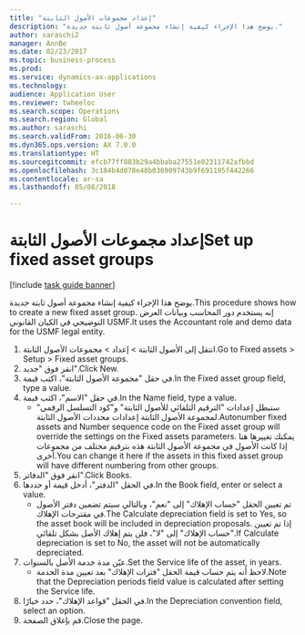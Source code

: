 ```yaml
--- 
title: "إعداد مجموعات الأصول الثابتة"
description: "يوضح هذا الإجراء كيفية إنشاء مجموعة أصول ثابتة جديدة."
author: saraschi2
manager: AnnBe
ms.date: 02/23/2017
ms.topic: business-process
ms.prod: 
ms.service: dynamics-ax-applications
ms.technology: 
audience: Application User
ms.reviewer: twheeloc
ms.search.scope: Operations
ms.search.region: Global
ms.author: saraschi
ms.search.validFrom: 2016-06-30
ms.dyn365.ops.version: AX 7.0.0
ms.translationtype: HT
ms.sourcegitcommit: efcb77ff883b29a4bbaba27551e02311742afbbd
ms.openlocfilehash: 3c184b4d078e48b036909743b9f691195f442266
ms.contentlocale: ar-sa
ms.lasthandoff: 05/08/2018

---
```

# <a name="set-up-fixed-asset-groups"></a><span data-ttu-id="57240-103">إعداد مجموعات الأصول الثابتة</span><span class="sxs-lookup"><span data-stu-id="57240-103">Set up fixed asset groups</span></span>

[!include [task guide banner](../../includes/task-guide-banner.md)]

<span data-ttu-id="57240-104">يوضح هذا الإجراء كيفية إنشاء مجموعة أصول ثابتة جديدة.</span><span class="sxs-lookup"><span data-stu-id="57240-104">This procedure shows how to create a new fixed asset group.</span></span> <span data-ttu-id="57240-105">إنه يستخدم دور المحاسب وبيانات العرض التوضيحي في الكيان القانوني USMF.</span><span class="sxs-lookup"><span data-stu-id="57240-105">It uses the Accountant role and demo data for the USMF legal entity.</span></span>

1. <span data-ttu-id="57240-106">انتقل إلى الأصول الثابتة > إعداد > مجموعات الأصول الثابتة‬.</span><span class="sxs-lookup"><span data-stu-id="57240-106">Go to Fixed assets > Setup > Fixed asset groups.</span></span>
2. <span data-ttu-id="57240-107">انقر فوق "جديد".</span><span class="sxs-lookup"><span data-stu-id="57240-107">Click New.</span></span>
3. <span data-ttu-id="57240-108">في حقل "مجموعة الأصول الثابتة"، اكتب قيمة.</span><span class="sxs-lookup"><span data-stu-id="57240-108">In the Fixed asset group field, type a value.</span></span>
4. <span data-ttu-id="57240-109">في حقل "الاسم"، اكتب قيمة.</span><span class="sxs-lookup"><span data-stu-id="57240-109">In the Name field, type a value.</span></span>
    * <span data-ttu-id="57240-110">ستبطل إعدادات "الترقيم التلقائي للأصول الثابتة" و"كود التسلسل الرقمي"‬ لمجموعة الأصول الثابتة إعدادات محددات الأصول الثابتة.</span><span class="sxs-lookup"><span data-stu-id="57240-110">Autonumber fixed assets and Number sequence code on the Fixed asset group will override the settings on the Fixed assets parameters.</span></span> <span data-ttu-id="57240-111">يمكنك تغييرها هنا إذا كانت الأصول في مجموعة الأصول الثابتة هذه بترقيم مختلف من مجموعات أخرى.</span><span class="sxs-lookup"><span data-stu-id="57240-111">You can change it here if the assets in this fixed asset group will have different numbering from other groups.</span></span>  
5. <span data-ttu-id="57240-112">انقر فوق "الدفاتر".</span><span class="sxs-lookup"><span data-stu-id="57240-112">Click Books.</span></span>
6. <span data-ttu-id="57240-113">في الحقل "الدفتر"، أدخل قيمة أو حددها.</span><span class="sxs-lookup"><span data-stu-id="57240-113">In the Book field, enter or select a value.</span></span>
    * <span data-ttu-id="57240-114">تم تعيين الحقل "حساب الإهلاك‬" إلى "نعم"، وبالتالي سيتم تضمين دفتر الأصول في مقترحات الإهلاك.</span><span class="sxs-lookup"><span data-stu-id="57240-114">The Calculate depreciation field is set to Yes, so the asset book will be included in depreciation proposals.</span></span> <span data-ttu-id="57240-115">إذا تم تعيين "حساب الإهلاك" إلى "لا"، فلن يتم إهلاك الأصل بشكل تلقائي.</span><span class="sxs-lookup"><span data-stu-id="57240-115">If Calculate depreciation is set to No, the asset will not be automatically depreciated.</span></span>  
7. <span data-ttu-id="57240-116">عيّن مدة خدمة الأصل بالسنوات.</span><span class="sxs-lookup"><span data-stu-id="57240-116">Set the Service life of the asset, in years.</span></span>
    * <span data-ttu-id="57240-117">لاحظ أنه يتم حساب قيمة الحقل "فترات الإهلاك" بعد تعيين مدة الخدمة.</span><span class="sxs-lookup"><span data-stu-id="57240-117">Note that the Depreciation periods field value is calculated after setting the Service life.</span></span>  
8. <span data-ttu-id="57240-118">في الحقل "قواعد الإهلاك‬‬"، حدد خيارًا.</span><span class="sxs-lookup"><span data-stu-id="57240-118">In the Depreciation convention field, select an option.</span></span>
9. <span data-ttu-id="57240-119">قم بإغلاق الصفحة.</span><span class="sxs-lookup"><span data-stu-id="57240-119">Close the page.</span></span>



